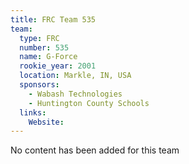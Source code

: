 ```yaml
---
title: FRC Team 535
team:
  type: FRC
  number: 535
  name: G-Force
  rookie_year: 2001
  location: Markle, IN, USA
  sponsors:
    - Wabash Technologies
    - Huntington County Schools
  links:
    Website: 
---
```

No content has been added for this team